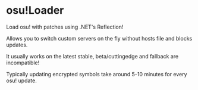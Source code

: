# osu!Loader
Load osu! with patches using .NET's Reflection!

Allows you to switch custom servers on the fly without hosts file and blocks updates.

It usually works on the latest stable, beta/cuttingedge and fallback are incompatible!

Typically updating encrypted symbols take around 5-10 minutes for every osu! update.